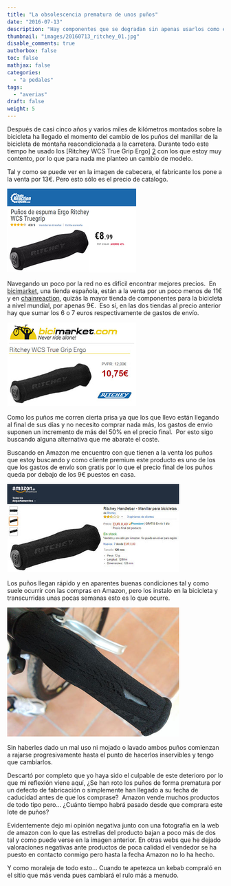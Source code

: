 ```yaml
---
title: "La obsolescencia prematura de unos puños"
date: "2016-07-13"
description: "Hay componentes que se degradan sin apenas usarlos como es el caso de estos puños para el manillar de la bicicleta."
thumbnail: "images/20160713_ritchey_01.jpg"
disable_comments: true
authorbox: false
toc: false
mathjax: false
categories:
  - "a pedales"
tags:
  - "averias"
draft: false
weight: 5
---
```

Después de casi cinco años y varios miles de kilómetros montados sobre la bicicleta ha llegado el momento del cambio de los puños del manillar de la bicicleta de montaña reacondicionada a la carretera. Durante todo este tiempo he usado los [Ritchey WCS True Grip Ergo] [2] con los que estoy muy contento, por lo que para nada me planteo un cambio de modelo.

Tal y como se puede ver en la imagen de cabecera, el fabricante los pone a la venta por 13€. Pero esto sólo es el precio de catalogo.

![chainreaction][5]

Navegando un poco por la red no es difícil encontrar mejores precios.  En [bicimarket][4], una tienda española, están a la venta por un poco menos de 11€ y en [chainreaction][3], quizás la mayor tienda de componentes para la bicicleta a nivel mundial, por apenas 9€.  Eso sí, en las dos tiendas al precio anterior hay que sumar los 6 o 7 euros respectivamente de gastos de envío.

![bicimarket][6]

Como los puños me corren cierta prisa ya que los que llevo están llegando al final de sus días y no necesito comprar nada más, los gastos de envio suponen un incremento de más del 50% en el precio final.  Por esto sigo buscando alguna alternativa que me abarate el coste.

Buscando en Amazon me encuentro con que tienen a la venta los puños que estoy buscando y como cliente premium este producto es uno de los que los gastos de envío son gratis por lo que el precio final de los puños queda por debajo de los 9€ puestos en casa.

![amazon][7]

Los puños llegan rápido y en aparentes buenas condiciones tal y como suele ocurrir con las compras en Amazon, pero los instalo en la bicicleta y transcurridas unas pocas semanas esto es lo que ocurre.

![puno][8]

Sin haberles dado un mal uso ni mojado o lavado ambos puños comienzan a rajarse progresivamente hasta el punto de hacerlos inservibles y tengo que cambiarlos.

Descartó por completo que yo haya sido el culpable de este deterioro por lo que mi reflexión viene aquí, ¿Se han roto los puños de forma prematura por un defecto de fabricación o simplemente han llegado a su fecha de caducidad antes de que los comprase?  Amazon vende muchos productos de todo tipo pero... ¿Cuánto tiempo habrá pasado desde que comprara este lote de puños?

Evidentemente dejo mi opinión negativa junto con una fotografía en la web de amazon con lo que las estrellas del producto bajan a poco más de dos tal y como puede verse en la imagen anterior. En otras webs que he dejado valoraciones negativas ante productos de poca calidad el vendedor se ha puesto en contacto conmigo pero hasta la fecha Amazon no lo ha hecho.

Y como moraleja de todo esto... Cuando te apetezca un kebab compraló en el sitio que más venda pues cambiará el rulo más a menudo.

[1]: /images/20160713_ritchey_01.jpg
[2]: http://ritcheylogic.com/wcs-ergo-true-grip
[3]: http://www.chainreactioncycles.com/es/es/punos-de-espuma-ergo-ritchey-wcs-truegrip/rp-prod39256
[4]: http://www.bicimarket.com/Componentes-Punos-y-Cintas-Ritchey-WCS-True-Grip-Ergo-p12234.html
[5]: /images/20160713_ritchey_chain.jpg
[6]: /images/20160713_ritchey_bici.jpg
[7]: /images/20160713_ritchey_amazon.jpg
[8]: /images/20160608_puno_ritchey.jpg

